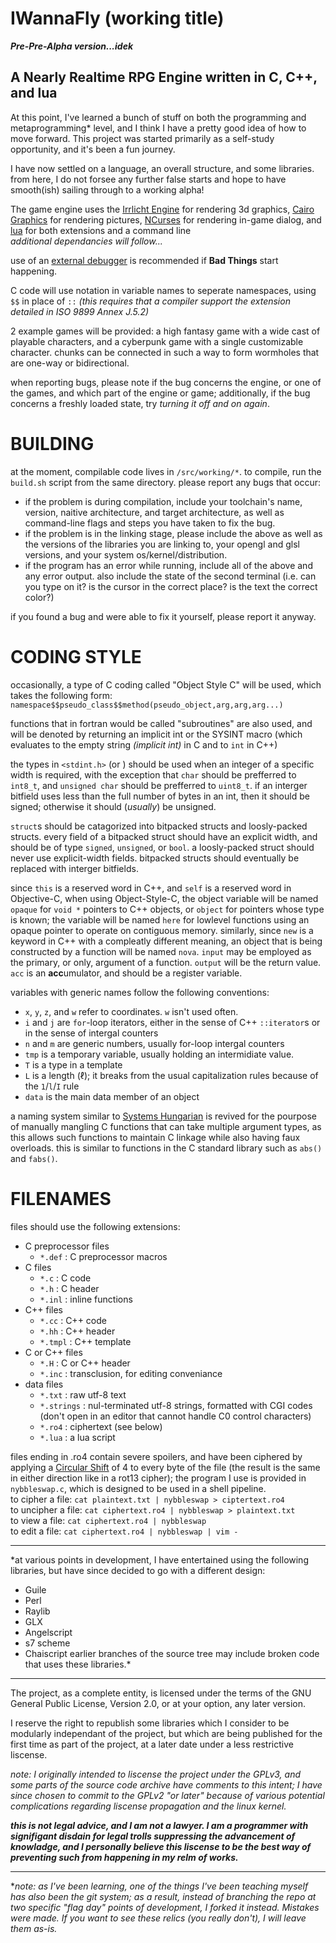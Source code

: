 IWannaFly (working title)
=========================

***Pre-Pre-Alpha version...idek***

A Nearly Realtime RPG Engine written in C, C++, and lua
-------------------------------------------------------

At this point, I've learned a bunch of stuff on both the programming and
metaprogramming\* level, and I think I have a pretty good idea of how to
move forward. This project was started primarily as a self-study
opportunity, and it's been a fun journey.


I have now settled on a language, an overall structure, and some
libraries. from here, I do not forsee any further false starts and hope
to have smooth(ish) sailing through to a working alpha!

The game engine uses the
[Irrlicht Engine](http://irrlicht.sourceforge.net/) for rendering 3d
graphics, [Cairo Graphics](https://www.cairographics.org/) for rendering
pictures, [NCurses](https://invisible-island.net/ncurses/) for rendering
in-game dialog, and [lua](http://www.lua.org/) for both extensions and a
command line\
  *additional dependancies will follow...*

use of an [external debugger](https://www.gnu.org/software/gdb/) is
recommended if **Bad Things** start happening.

C code will use notation in variable names to seperate namespaces, using
`$$` in place of `::` *(this requires that a compiler support the
extension detailed in ISO 9899 Annex J.5.2)*

2 example games will be provided: a high fantasy game with a wide cast of
playable characters, and a cyberpunk game with a single customizable
character. chunks can be connected in such a way to form wormholes that
are one-way or bidirectional.

when reporting bugs, please note if the bug concerns the engine, or one
of the games, and which part of the engine or game; additionally, if the
bug concerns a freshly loaded state, try *turning it off and on again*.

BUILDING
========

at the moment, compilable code lives in `/src/working/*`. to compile, run
the `build.sh` script from the same directory. please report any bugs that
occur:
- if the problem is during compilation, include your toolchain's name,
  version, naitive architecture, and target architecture, as well as
  command-line flags and steps you have taken to fix the bug.
- if the problem is in the linking stage, please include the above as well
  as the versions of the libraries you are linking to, your opengl and glsl
  versions, and your system os/kernel/distribution.
- if the program has an error while running, include all of the above and
  any error output. also include the state of the second terminal (i.e. can
  you type on it? is the cursor in the correct place? is the text the
  correct color?)

if you found a bug and were able to fix it yourself, please report it
anyway.

CODING STYLE
============

occasionally, a type of C coding called "Object Style C" will be used,
which takes the following form:
`namespace$$pseudo_class$$method(pseudo_object,arg,arg,arg...)`

functions that in fortran would be called "subroutines" are also used,
and will be denoted by returning an implicit int or the SYSINT macro
(which evaluates to the empty string *(implicit int)* in C and to `int`
in C++)

the types in `<stdint.h>` (or <cstdint>) should be used when an integer
of a specific width is required, with the exception that `char` should be
prefferred to `int8_t`, and `unsigned char` should be prefferred to
`uint8_t`. if an interger bitfield uses less than the full number of
bytes in an int, then it should be signed; otherwise it should
(*usually*) be unsigned.

`struct`s should be catagorized into bitpacked structs and loosly-packed
structs. every field of a bitpacked struct should have an explicit width,
and should be of type `signed`, `unsigned`, or `bool`. a loosly-packed
struct should never use explicit-width fields. bitpacked structs should
eventually be replaced with interger bitfields.

since `this` is a reserved word in C++, and `self` is a reserved word in
Objective-C, when using Object-Style-C, the object variable will be named
`opaque` for `void *` pointers to C++ objects, or `object` for pointers
whose type is known; the variable will be named `here` for lowlevel
functions using an opaque pointer to operate on contiguous memory.
similarly, since `new` is a keyword in C++ with a compleatly different
meaning, an object that is being constructed by a function will be named
`nova`. `input` may be employed as the primary, or only, argument of a
function. `output` will be the return value. `acc` is an **acc**umulator,
and should be a register variable.

variables with generic names follow the following conventions:
- `x`, `y`, `z`, and `w` refer to coordinates. `w` isn't used often.
- `i` and `j` are `for`-loop iterators, either in the sense of  C++
  `::iterator`s or in the sense of intergal counters
- `n` and `m` are generic numbers, usually for-loop intergal counters
- `tmp` is a temporary variable, usually holding an intermidiate value.
- `T` is a type in a template
- `L` is a length (ℓ); it breaks from the usual capitalization rules
  because of the `1`/`l`/`I` rule
- `data` is the main data member of an object

a naming system similar to
[Systems Hungarian](https://en.wikipedia.org/wiki/Hungarian_notation)
is revived for the pourpose of manually mangling C functions that can
take multiple argument types, as this allows such functions to maintain C
linkage while also having faux overloads. this is similar to functions in
the C standard library such as `abs()` and `fabs()`.

FILENAMES
=========
files should use the following extensions:
- C preprocessor files
  - `*.def` : C preprocessor macros
- C files
  - `*.c` : C code
  - `*.h` : C header
  - `*.inl` : inline functions
- C++ files
  - `*.cc` : C++ code
  - `*.hh` : C++ header
  - `*.tmpl` : C++ template
- C or C++ files
  - `*.H` : C or C++ header
  - `*.inc` : transclusion, for editing conveniance
- data files
  - `*.txt` : raw utf-8 text
  - `*.strings` : nul-terminated utf-8 strings, formatted with CGI codes
    (don't open in an editor that cannot handle C0 control characters)
  - `*.ro4` : ciphertext (see below)
  - `*.lua` : a lua script

files ending in .ro4 contain severe spoilers, and have been ciphered by
applying a [Circular Shift](https://en.wikipedia.org/wiki/Circular_shift)
of 4 to every byte of the file (the result is the same in either
direction like in a rot13 cipher); the program I use is provided in
`nybbleswap.c`, which is designed to be used in a shell pipeline.\
to cipher a file:
`cat plaintext.txt | nybbleswap > ciptertext.ro4`\
to uncipher a file:
`cat ciphertext.ro4 | nybbleswap > plaintext.txt`\
to view a file:
`cat ciphertext.ro4 | nybbleswap`\
to edit a file:
`cat ciphertext.ro4 | nybbleswap | vim -`

---

*at various points in development, I have entertained using the following
libraries, but have since decided to go with a different design:
- Guile
- Perl
- Raylib
- GLX
- Angelscript
- s7 scheme
- Chaiscript
earlier branches of the source tree may include broken code that uses
these libraries.*

---

The project, as a complete entity, is licensed under the terms of the GNU
General Public License, Version 2.0, or at your option, any later version.

I reserve the right to republish some libraries which I consider to be
modularly independant of the project, but which are being published for the
first time as part of the project, at a later date under a less restrictive
liscense.

*note: I originally intended to liscense the project under the GPLv3, and
some parts of the source code archive have comments to this intent; I have
since chosen to commit to the GPLv2 "or later" because of various potential
complications regarding liscense propagation and the linux kernel.*

***this is not legal advice, and I am not a lawyer. I am a programmer with
signifigant disdain for legal trolls suppressing the advancement of
knowladge, and I personally believe this liscense to be the best way of
preventing such from happening in my relm of works.***

---

\**note: as I've been learning, one of the things I've been teaching myself
has also been the git system; as a result, instead of branching the repo
at two specific "flag day" points of development, I *forked* it instead.
Mistakes were made. If you want to see these relics (you really don't),
I will leave them as-is.*
